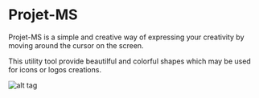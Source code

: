 # Projet-MS
Projet-MS is a simple and creative way of expressing your creativity by moving around the cursor on the screen.

This utility tool provide beautilful and colorful shapes which may be used for icons or logos creations.

![alt tag](Ressources/test.png)
